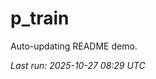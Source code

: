 # p_train

Auto-updating README demo.

<!--START_SECTION:status-->
_Last run: 2025-10-27 08:29 UTC_
<!--END_SECTION:status-->





























































































































































































































































































































































































































































































































































































































































































































































































































































































































































































































































































































































































































































































































































































































































































































































































